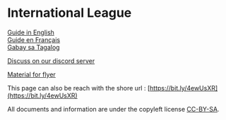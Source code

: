 # International League

[Guide in English](./en_guide.md)  
[Guide en Français](./fr_guide.md)  
[Gabay sa Tagalog](./tl_guide.md)

[Discuss on our discord server](https://discord.gg/z76nYWj9)


[Material for flyer](./communication/flyer_2024/README.md)

This page can also be reach with the shore url : [https://bit.ly/4ewUsXR](https://bit.ly/4ewUsXR) 

All documents and information are under the copyleft license [CC-BY-SA](https://creativecommons.org/licenses/by-sa/4.0/).
